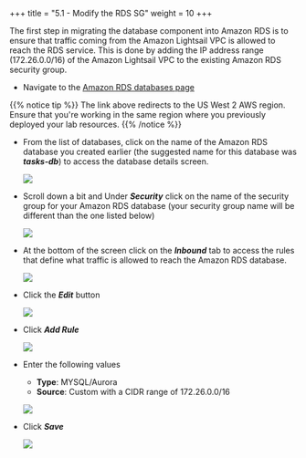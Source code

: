 +++
title = "5.1 - Modify the RDS SG"
weight = 10
+++

The first step in migrating the database component into Amazon RDS is to ensure that traffic coming from the Amazon Lightsail VPC is allowed to reach the RDS service. This is done by adding the IP address range (172.26.0.0/16) of the Amazon Lightsail VPC to the existing Amazon RDS security group.

* Navigate to the <a href="https://us-west-2.console.aws.amazon.com/rds/home?region=us-west-2#databases:" target="_blank">Amazon RDS databases page</a> 

{{% notice tip %}}
The link above redirects to the US West 2 AWS region. Ensure that you're working in the same region where you previously deployed your lab resources. 
{{% /notice %}} 

* From the list of databases, click on the name of the Amazon RDS database you created earlier (the suggested name for this database was ***tasks-db***) to access the database details screen. 
    
    ![](../../images/rds-database-name.jpg?classes=border)

* Scroll down a bit and Under ***Security*** click on the name of the security group for your Amazon RDS database (your security group name will be different than the one listed below)

    ![](../../images/select-rds-sg.jpg?classes=border)

* At the bottom of the screen click on the ***Inbound*** tab to access the rules that define what traffic is allowed to reach the Amazon RDS database. 

    ![](../../images/inbound-tab.jpg?classes=border)

* Click the ***Edit*** button

    ![](../../images/edit-sg-button.jpg?classes=border)

* Click ***Add Rule***

    ![](../../images/add-sg-rule.jpg?classes=border)

* Enter the following values

    * **Type**: MYSQL/Aurora 
    * **Source**: Custom with a CIDR range of 172.26.0.0/16

   ![](../../images/sg-rules.jpg?classes=border)

* Click ***Save*** 

    ![](../../images/save-sg-rule.jpg?classes=border)



